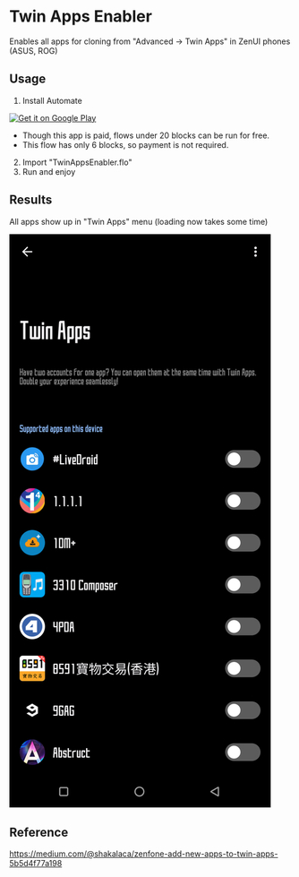 # Twin Apps Enabler
Enables all apps for cloning from "Advanced -> Twin Apps" in ZenUI phones (ASUS, ROG)

## Usage

1. Install Automate

[<img alt="Get it on Google Play" height="80" src="https://play.google.com/intl/en_us/badges/images/generic/en_badge_web_generic.png">](https://play.google.com/store/apps/details?id=com.llamalab.automate)

- Though this app is paid, flows under 20 blocks can be run for free. 
- This flow has only 6 blocks, so payment is not required. 

2. Import "TwinAppsEnabler.flo"
3. Run and enjoy

## Results

All apps show up in "Twin Apps" menu (loading now takes some time)

![Demo](cover.png)

## Reference 

https://medium.com/@shakalaca/zenfone-add-new-apps-to-twin-apps-5b5d4f77a198



